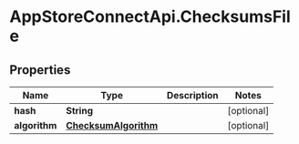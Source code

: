# AppStoreConnectApi.ChecksumsFile

## Properties

Name | Type | Description | Notes
------------ | ------------- | ------------- | -------------
**hash** | **String** |  | [optional] 
**algorithm** | [**ChecksumAlgorithm**](ChecksumAlgorithm.md) |  | [optional] 


